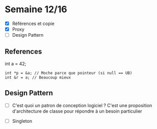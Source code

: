 # Semaine 12/16

- [x] Références et copie
- [x] Proxy
- [ ] Design Pattern 

## References

   int a = 42;

    int *p = &a; // Moche parce que pointeur (si null == UB)
    int &r = a; // Beaucoup mieux

## Design Pattern 

- [ ] C'est quoi un patron de conception logiciel ? 
  C'est une proposition d'architecture de classe pour répondre à un besoin particulier
  
- [ ] Singleton